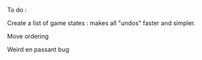 To do :

Create a list of game states : makes all "undos" faster and simpler.

Move ordering

Weird en passant bug

